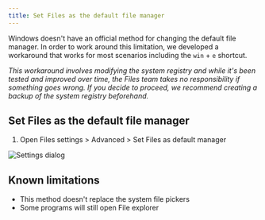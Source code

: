 ```yaml
---
title: Set Files as the default file manager
---
```


Windows doesn't have an official method for changing the default file manager. In order to work around this limitation, we developed a workaround that works for most scenarios including the `win` + `e` shortcut.

_This workaround involves modifying the system registry and while it's been tested and improved over time, the Files team takes no responsibility if something goes wrong. If you decide to proceed, we recommend creating a backup of the system registry beforehand._

## Set Files as the default file manager

1. Open Files settings > Advanced > Set Files as default manager

![Settings dialog](/docs-resources/Settings-Dialog-Experimental.jpg)

## Known limitations

- This method doesn't replace the system file pickers
- Some programs will still open File explorer
